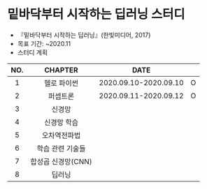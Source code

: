 # 밑바닥부터 시작하는 딥러닝 스터디
 
- 『밑바닥부터 시작하는 딥러닝』(한빛미디어, 2017)
- 목표 기간: ~2020.11
- 스터디 계획

|NO.|CHAPTER|DATE||
|:--:|:-------:|:---:|:---:|
|1|헬로 파이썬|2020.09.10-2020.09.10|O|
|2|퍼셉트론|2020.09.11-2020.09.12|O|
|3|신경망|||
|4|신경망 학습|||
|5|오차역전파법|||
|6|학습 관련 기술들|||
|7|합성곱 신경망(CNN)|||
|8|딥러닝|||
